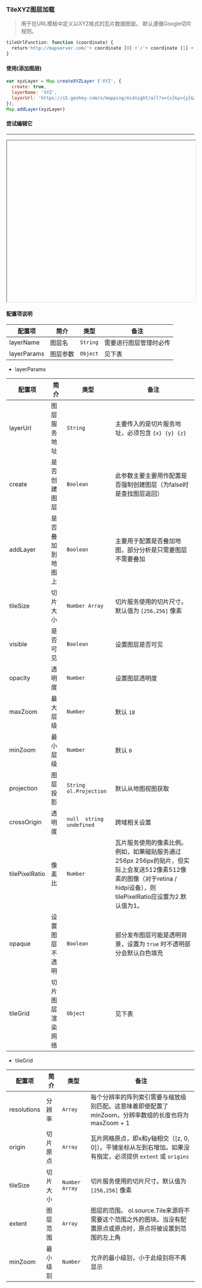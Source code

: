 ### TileXYZ图层加载

> 用于在URL模板中定义以XYZ格式的瓦片数据图层。 默认遵循Google切片规则。 

```javascript
tileUrlFunction: function (coordinate) {
  return'http://mapserver.com/'+ coordinate [0] +'/'+ coordinate [1] +'/'+ coordinate [2] +'.png';
}
```

#### 使用(添加图层)

```javascript
var xyzLayer = Map.createXYZLayer ('XYZ', {
  create: true,
  layerName: 'XYZ',
  layerUrl: 'https://s5.geohey.com/s/mapping/midnight/all?x={x}&y={y}&z={z}&retina=&ak=MGUxMmI2ZTk4YTVhNDEzYmJhZDJkNDM3ZWI5ZDAwOGE'
});
Map.addLayer(xyzLayer)
```

#### 尝试编辑它

---

<iframe width="100%" height="430"></iframe>

#### 配置项说明

| 配置项 | 简介 | 类型 | 备注 |
| --- | --- |--- | --- |
| layerName | 图层名 | `String` | 需要进行图层管理时必传 |
| layerParams | 图层参数 | `Object` | 见下表 |

- layerParams

| 配置项 | 简介 | 类型 | 备注 |
| --- | ---- |--- | --- |
| layerUrl | 图层服务地址 | `String` | 主要传入的是切片服务地址，必须包含 `{x} {y} {z}` |
| create | 是否创建图层 | `Boolean` | 此参数主要主要用作配置是否强制创建图层（为false时是查找图层返回） |
| addLayer | 是否叠加到地图上 | `Boolean` | 主要用于配置是否叠加地图，部分分析是只需要图层不需要叠加 |
| tileSize | 切片大小 | `Number Array` | 切片服务使用的切片尺寸。默认值为 `[256,256]` 像素 |
| visible | 是否可见 | `Boolean` | 设置图层是否可见 |
| opacity | 透明度 | `Number` | 设置图层透明度 |
| maxZoom | 最大层级 | `Number` | 默认 `18` |
| minZoom | 最小层级 | `Number` | 默认 `0` |
| projection | 图层投影 | `String ol.Projection` | 默认从地图视图获取 |
| crossOrigin | 透明度 | `null  string  undefined` | 跨域相关设置 |
| tilePixelRatio | 像素比 | `Number` | 瓦片服务使用的像素比例。 例如，如果磁贴服务通过256px 256px的贴片，但实际上会发送512像素512像素的图像（对于retina / hidpi设备），则tilePixelRatio应设置为2.默认值为1。 |
| opaque | 设置图层不透明 | `Boolean` | 部分发布图层可能是透明背景，设置为 `true` 时不透明部分会默认白色填充 |
| tileGrid | 切片图层渲染网络 | `Object` | 见下表 |

- tileGrid

| 配置项 | 简介 | 类型 | 备注 |
| --- | ---- |--- | --- |
| resolutions | 分辨率 | `Array` | 每个分辨率的阵列索引需要与缩放级别匹配。这意味着即使配置了minZoom，分辨率数组的长度也将为maxZoom + 1 |
| origin | 切片原点 | `Array` | 瓦片网格原点，即x和y轴相交（[z, 0, 0]）。平铺坐标从左到右增加。如果没有指定，必须提供 `extent` 或 `origins` |
| tileSize | 切片大小 | `Number Array` | 切片服务使用的切片尺寸。默认值为 `[256,256]` 像素 |
| extent | 图层范围 | `Array` | 图层的范围。 ol.source.Tile来源将不需要这个范围之外的图块。当没有配置原点或原点时，原点将被设置到范围的左上角 |
| minZoom | 最小级别 | `Number` | 允许的最小级别，小于此级别将不再显示 |
